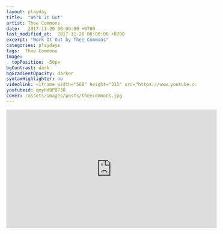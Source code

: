 ```yaml
---
layout: playday
title:  "Work It Out"
artist: Thee Commons
date:   2017-11-20 00:00:00 +0700
last_modified_at:  2017-11-20 00:00:00 +0700
excerpt: "Work It Out by Thee Commons"
categories: playdays
tags:  Thee Commons
image:
  topPosition: -50px
bgContrast: dark
bgGradientOpacity: darker
syntaxHighlighter: no
videolink: <iframe width="560" height="315" src="https://www.youtube.com/embed/qmyHdQPQ738" frameborder="0" allowfullscreen></iframe>
youtubeid: qmyHdQPQ738
cover: /assets/images/posts/theecommons.jpg
---
```


<iframe width="560" height="315" src="https://www.youtube.com/embed/qmyHdQPQ738" frameborder="0" allowfullscreen></iframe>
